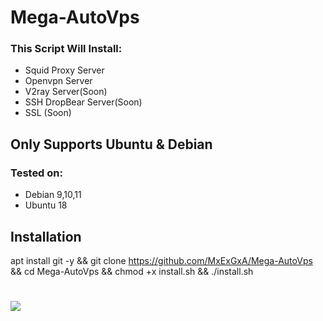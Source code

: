 # Mega-AutoVps
### This Script Will Install:
* Squid Proxy Server
* Openvpn Server 
* V2ray Server(Soon)
* SSH DropBear Server(Soon)
* SSL (Soon)

## Only Supports Ubuntu & Debian
### Tested on:
* Debian 9,10,11
* Ubuntu 18
## Installation
apt install git -y && git clone https://github.com/MxExGxA/Mega-AutoVps && cd Mega-AutoVps && chmod +x install.sh && ./install.sh

# 

<p>
<img src="https://i.postimg.cc/26Csb5Gn/Mega.png"/>
</p>


